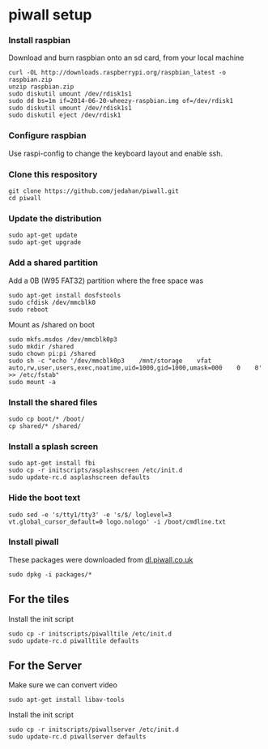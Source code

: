# piwall setup

### Install raspbian

Download and burn raspbian onto an sd card, from your local machine

    curl -OL http://downloads.raspberrypi.org/raspbian_latest -o raspbian.zip
    unzip raspbian.zip
    sudo diskutil umount /dev/rdisk1s1
    sudo dd bs=1m if=2014-06-20-wheezy-raspbian.img of=/dev/rdisk1
    sudo diskutil umount /dev/rdisk1s1
    sudo diskutil eject /dev/rdisk1

### Configure raspbian

Use raspi-config to change the keyboard layout and enable ssh.

### Clone this respository

    git clone https://github.com/jedahan/piwall.git
    cd piwall

### Update the distribution

    sudo apt-get update
    sudo apt-get upgrade

### Add a shared partition

Add a 0B (W95 FAT32) partition where the free space was

    sudo apt-get install dosfstools
    sudo cfdisk /dev/mmcblk0
    sudo reboot

Mount as /shared on boot

    sudo mkfs.msdos /dev/mmcblk0p3
    sudo mkdir /shared
    sudo chown pi:pi /shared
    sudo sh -c "echo '/dev/mmcblk0p3    /mnt/storage    vfat    auto,rw,user,users,exec,noatime,uid=1000,gid=1000,umask=000    0    0' >> /etc/fstab"
    sudo mount -a

### Install the shared files

    sudo cp boot/* /boot/
    cp shared/* /shared/

### Install a splash screen

    sudo apt-get install fbi
    sudo cp -r initscripts/asplashscreen /etc/init.d
    sudo update-rc.d asplashscreen defaults

### Hide the boot text

    sudo sed -e 's/tty1/tty3' -e 's/$/ loglevel=3 vt.global_cursor_default=0 logo.nologo' -i /boot/cmdline.txt

### Install piwall

These packages were downloaded from [dl.piwall.co.uk](dl.piwall.co.uk)

    sudo dpkg -i packages/*

## For the tiles

Install the init script

    sudo cp -r initscripts/piwalltile /etc/init.d
    sudo update-rc.d piwalltile defaults

## For the Server

Make sure we can convert video

    sudo apt-get install libav-tools

Install the init script

    sudo cp -r initscripts/piwallserver /etc/init.d
    sudo update-rc.d piwallserver defaults
